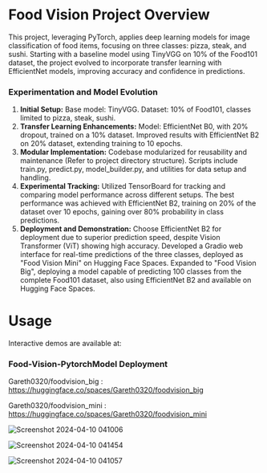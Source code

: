 # Food Vision Project Overview
This project, leveraging PyTorch, applies deep learning models for image classification of food items, focusing on three classes: pizza, steak, and sushi. Starting with a baseline model using TinyVGG on 10% of the Food101 dataset, the project evolved to incorporate transfer learning with EfficientNet models, improving accuracy and confidence in predictions.

### Experimentation and Model Evolution
1. **Initial Setup:**
Base model: TinyVGG.
Dataset: 10% of Food101, classes limited to pizza, steak, sushi.
2. **Transfer Learning Enhancements:**
Model: EfficientNet B0, with 20% dropout, trained on a 10% dataset.
Improved results with EfficientNet B2 on 20% dataset, extending training to 10 epochs.
3. **Modular Implementation:**
Codebase modularized for reusability and maintenance (Refer to project directory structure).
Scripts include train.py, predict.py, model_builder.py, and utilities for data setup and handling.
4. **Experimental Tracking:**
Utilized TensorBoard for tracking and comparing model performance across different setups.
The best performance was achieved with EfficientNet B2, training on 20% of the dataset over 10 epochs, gaining over 80% probability in class predictions.
5. **Deployment and Demonstration:**
Choose EfficientNet B2 for deployment due to superior prediction speed, despite Vision Transformer (ViT) showing high accuracy.
Developed a Gradio web interface for real-time predictions of the three classes, deployed as "Food Vision Mini" on Hugging Face Spaces.
Expanded to "Food Vision Big", deploying a model capable of predicting 100 classes from the complete Food101 dataset, also using EfficientNet B2 and available on Hugging Face Spaces.

# Usage
Interactive demos are available at:

### Food-Vision-PytorchModel Deployment

Gareth0320/foodvision_big : https://huggingface.co/spaces/Gareth0320/foodvision_big

Gareth0320/foodvision_mini : https://huggingface.co/spaces/Gareth0320/foodvision_mini 

![Screenshot 2024-04-10 041006](https://github.com/Junying123/food-vision-pytorch/assets/92530725/b2b854d1-e41f-4ee8-b568-c050bd2cb8a1)

![Screenshot 2024-04-10 041454](https://github.com/Junying123/food-vision-pytorch/assets/92530725/1972c4e6-267b-46e9-be15-6a68f595f32a)

![Screenshot 2024-04-10 041057](https://github.com/Junying123/food-vision-pytorch/assets/92530725/c4a7e8a3-3984-428a-bbc4-04842ace9352)
